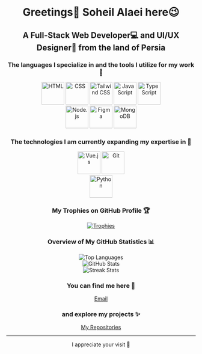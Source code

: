 <h1 align="center">Greetings👋 Soheil Alaei here😉</h1>
<h2 align="center">A Full-Stack Web Developer💻 and UI/UX Designer🎨 from the land of Persia</h2>
<h3 align="center">The languages I specialize in and the tools I utilize for my work 💪</h3>
<p align="center">
    <img src="https://imgur.com/u3z12nW.png" alt="HTML" title="HTML" width="60" height="60"/>
    <img src="https://imgur.com/hssCKB5.png" alt="CSS" title="CSS" width="60" height="60"/>
    <img src="https://imgur.com/s1DW4wk.png" alt="Tailwind CSS" title="Tailwind CSS" width="60" height="60"/>
    <img src="https://imgur.com/fu3P4TZ.png" alt="JavaScript" title="JavaScript⚡" width="60" height="60"/>
    <img src="https://imgur.com/KDjbR3n.png" alt="TypeScript" title="TypeScript" width="60" height="60"/>
    <br><img src="https://imgur.com/kKdEinh.png" alt="Node.js" title="Node.js" width="60" height="60"/>
    <img src="https://imgur.com/dhkKNO4.png" alt="Figma" title="Figma" width="60" height="60"/>
    <img src="https://imgur.com/CHU0TDZ.png" alt="MongoDB" title="MongoDB" width="60" height="60"/>
</p>

<h3 align="center">The technologies I am currently expanding my expertise in 🌱</h3>
<p align="center">
    <img src="https://imgur.com/SBWYKV0.png" alt="Vue.js" title="Vue.js" width="60" height="60"/>
    <img src="https://imgur.com/giocUtB.png" alt="Git" title="Git" width="60" height="60"/>
    <br><img src="https://imgur.com/DkAmwpO.png" alt="Python" title="Python" width="60" height="60"/>
</p>

<p align="center">
  <h3 align="center">My Trophies on GitHub Profile 🏆</h3>
  <div align="center">
    <a href="https://github.com/ryo-ma/github-profile-trophy">
      <img src="https://github-profile-trophy.vercel.app/?username=soheilala&theme=tokyonight&no-bg=true&no-border=true&margin-w=10&margin-h=10&column=4&size=large" alt="Trophies" style="max-width: 100%; height: auto;"/>
    </a>
  </div>
</p>

<h3 align="center">Overview of My GitHub Statistics 📊</h3>
<div align="center">
  <div>
    <img src="https://github-readme-stats.vercel.app/api/top-langs?username=soheilala&show_icons=true&locale=en&layout=compact&theme=tokyonight" alt="Top Languages" />
  </div>
  <div>
    <img src="https://github-readme-stats.vercel.app/api?username=soheilala&show_icons=true&locale=en&theme=tokyonight" alt="GitHub Stats" />
  </div>
  <div>
    <img src="https://github-readme-streak-stats.herokuapp.com/?user=soheilala&theme=tokyonight" alt="Streak Stats" />
  </div>
</div>

<h3 align="center">You can find me here 🔗</h3>
<p align="center">
  <a href="mailto:apollon369@outlook.com">Email</a>
</p>

<h3 align="center">and explore my projects ✨</h3>
<p align="center">
  <a href="https://github.com/soheilala?tab=repositories" target="_blank">My Repositories</a>
</p>
<hr>
<p align="center">I appreciate your visit 🩵</p>
